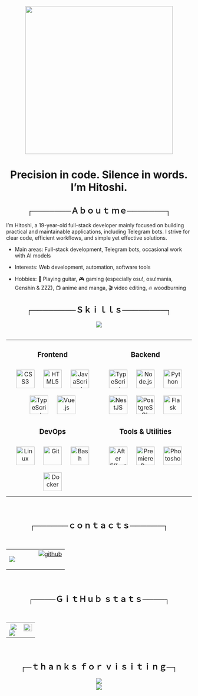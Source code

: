 <div align="center">
<img src="https://media1.tenor.com/m/PDKAgBRgVA8AAAAd/lain-serial-experiments-lain.gif" align="center" height="400" width="400" />
</div>  
  

# <div align="center">Precision in code. Silence in words. I’m Hitoshi.</div>  
  

## <div align="center">┌───────Ａｂｏｕｔ ｍｅ───────┐</div>  
  

I’m Hitoshi, a 19-year-old full-stack developer mainly focused on building practical and maintainable applications, including Telegram bots. I strive for clear code, efficient workflows, and simple yet effective solutions.  
  

- Main areas: Full-stack development, Telegram bots, occasional work with AI models  
  

- Interests: Web development, automation, software tools  
  

- Hobbies: 🎸 Playing guitar, 🎮 gaming (especially osu!, osu!mania, Genshin & ZZZ), 📺 anime and manga, 🎬 video editing, 🔥 woodburning  
  

## <div align="center">┌────────Ｓｋｉｌｌｓ────────┐</div>  
  

<div align="center">
<img src="https://media1.tenor.com/m/BSQqjtuN3xsAAAAd/the-melancholy-of-haruhi-suzumiya-memes.gif" align="center" height="" width="" />
</div>  
  

<br/>  

<table align="center"><tr><td valign="top" width="50%">



### <div align="center">Frontend</div>  
<div align="center">  
<a href="https://www.w3schools.com/css/" target="_blank"><img style="margin: 10px" src="https://profilinator.rishav.dev/skills-assets/css3-original-wordmark.svg" alt="CSS3" height="50" /></a>  
<a href="https://en.wikipedia.org/wiki/HTML5" target="_blank"><img style="margin: 10px" src="https://profilinator.rishav.dev/skills-assets/html5-original-wordmark.svg" alt="HTML5" height="50" /></a>  
<a href="https://www.javascript.com/" target="_blank"><img style="margin: 10px" src="https://profilinator.rishav.dev/skills-assets/javascript-original.svg" alt="JavaScript" height="50" /></a>  
<a href="https://www.typescriptlang.org/" target="_blank"><img style="margin: 10px" src="https://profilinator.rishav.dev/skills-assets/typescript-original.svg" alt="TypeScript" height="50" /></a>  
<a href="https://vuejs.org/" target="_blank"><img style="margin: 10px" src="https://profilinator.rishav.dev/skills-assets/vuejs-original-wordmark.svg" alt="Vue.js" height="50" /></a>  
</div>  



### <div align="center">DevOps</div>  
<div align="center">  
<a href="https://www.linux.org/" target="_blank"><img style="margin: 10px" src="https://profilinator.rishav.dev/skills-assets/linux-original.svg" alt="Linux" height="50" /></a>  
<a href="https://github.com/" target="_blank"><img style="margin: 10px" src="https://profilinator.rishav.dev/skills-assets/git-scm-icon.svg" alt="Git" height="50" /></a>  
<a href="https://www.gnu.org/software/bash/" target="_blank"><img style="margin: 10px" src="https://profilinator.rishav.dev/skills-assets/gnu_bash-icon.svg" alt="Bash" height="50" /></a>  
<a href="https://www.docker.com/" target="_blank"><img style="margin: 10px" src="https://profilinator.rishav.dev/skills-assets/docker-original-wordmark.svg" alt="Docker" height="50" /></a>  
</div>

</td><td valign="top" width="50%">



### <div align="center">Backend</div>  
<div align="center">  
<a href="https://www.typescriptlang.org/" target="_blank"><img style="margin: 10px" src="https://profilinator.rishav.dev/skills-assets/typescript-original.svg" alt="TypeScript" height="50" /></a>  
<a href="https://nodejs.org/" target="_blank"><img style="margin: 10px" src="https://profilinator.rishav.dev/skills-assets/nodejs-original-wordmark.svg" alt="Node.js" height="50" /></a>  
<a href="https://www.python.org/" target="_blank"><img style="margin: 10px" src="https://profilinator.rishav.dev/skills-assets/python-original.svg" alt="Python" height="50" /></a>  
<a href="https://nestjs.com/" target="_blank"><img style="margin: 10px" src="https://profilinator.rishav.dev/skills-assets/nestjs.svg" alt="NestJS" height="50" /></a>  
<a href="https://www.postgresql.org/" target="_blank"><img style="margin: 10px" src="https://profilinator.rishav.dev/skills-assets/postgresql-original-wordmark.svg" alt="PostgreSQL" height="50" /></a>  
<a href="https://flask.palletsprojects.com/" target="_blank"><img style="margin: 10px" src="https://profilinator.rishav.dev/skills-assets/flask.png" alt="Flask" height="50" /></a>  
</div>  



### <div align="center">Tools & Utilities</div>  
<div align="center">  
<a href="https://www.adobe.com/in/products/aftereffects.html" target="_blank"><img style="margin: 10px" src="https://profilinator.rishav.dev/skills-assets/aftereffects.png" alt="After Effects" height="50" /></a>  
<a href="https://www.adobe.com/in/products/premiere.html" target="_blank"><img style="margin: 10px" src="https://profilinator.rishav.dev/skills-assets/adobepremierepro.png" alt="Premiere Pro" height="50" /></a>  
<a href="https://www.adobe.com/in/products/photoshop.html" target="_blank"><img style="margin: 10px" src="https://profilinator.rishav.dev/skills-assets/photoshop-plain.svg" alt="Photoshop" height="50" /></a>  
</div>

</td></tr></table>  

<br/>  

## <div align="center">┌──────ｃｏｎｔａｃｔｓ──────┐</div>  
  

<br/>  

<table align="center"><tr><td valign="top" width="50%">

![](https://media1.tenor.com/m/thkrC7GatW0AAAAd/lain-serial-experiments-lain.gif)  


</td><td valign="top" width="50%">

<div align="center">
<a href="https://github.com/Hitoshi144" target="_blank">
<img src=https://img.shields.io/badge/github-%2324292e.svg?&style=for-the-badge&logo=github&logoColor=white alt=github style="margin-bottom: 5px;" />
</a>  
</div>  


</td></tr></table>  

<br/>  

## <div align="center">┌────ＧｉｔＨｕｂ ｓｔａｔｓ────┐</div>  
  

<br/>  

<table align="center"><tr><td valign="top" width="50%">

<div align="center"><img src="https://github-readme-stats.vercel.app/api?username=Hitoshi144&show_icons=true&count_private=true&hide_border=true" align="center" /></div>  

<img src="https://github-readme-stats.vercel.app/api/top-langs/?username=Hitoshi144&hide_border=true&layout=compact" align="left" />

</td><td valign="top" width="50%">

<div align="right">
<img src="https://media1.tenor.com/m/1k1tdO-A7MYAAAAC/ritsu-spin.gif" align="right" style="width: 100%" />
</div>  


</td></tr></table>  

<br/>  

## <div align="center">┌─ｔｈａｎｋｓ ｆｏｒ ｖｉｓｉｔｉｎｇ─┐
</div>  
  

<div align="center">
<img src="https://media1.tenor.com/m/lIzs_Bo-dYMAAAAd/500-karma-karma-gain.gif" align="center" height="" width="" />
</div>  
  

<div align="center">
<img src="https://komarev.com/ghpvc/?username=Hitoshi144&&style=flat-square" align="center" />
</div>  

<br />

